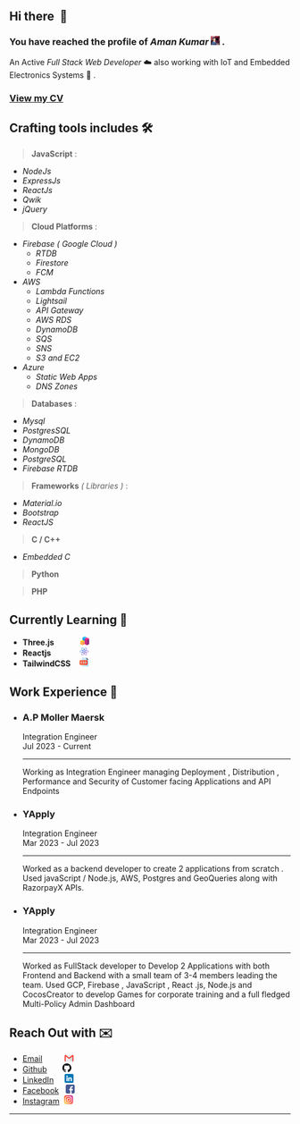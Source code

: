 <h2><b>Hi there &nbsp👋</b></h2>

### You have reached the profile of _**Aman Kumar**_ ![Amankrokx](./aman.png) .
An Active _Full Stack Web Developer_ ☁️ also working with IoT and Embedded Electronics Systems 🤖 .  

### <a href="./resume.pdf" download="AmanResume">View my CV</a>

## __Crafting tools includes__ 🛠️
> __JavaScript__ :
- _NodeJs_
- _ExpressJs_
- _ReactJs_
- _Qwik_
- _jQuery_

> __Cloud Platforms__ :
- _Firebase ( Google Cloud )_
    - _RTDB_
    - _Firestore_
    - _FCM_
- _AWS_
    - _Lambda Functions_
    - _Lightsail_
    - _API Gateway_
    - _AWS RDS_
    - _DynamoDB_
    - _SQS_
    - _SNS_
    - _S3 and EC2_
- _Azure_
    - _Static Web Apps_
    - _DNS Zones_

> __Databases__ :
- _Mysql_
- _PostgresSQL_
- _DynamoDB_
- _MongoDB_
- _PostgreSQL_
- _Firebase RTDB_
> __Frameworks__ _( Libraries )_ :
- _Material.io_
- _Bootstrap_
- _ReactJS_ 
> __C / C++__
- _Embedded C_
> __Python__

> __PHP__


## __Currently Learning__ 📖
- __Three.js__ &nbsp;&nbsp;&nbsp;&nbsp;&nbsp;&nbsp;&nbsp;&nbsp;&nbsp;&nbsp;&nbsp;![Three.js](./three.png)
- __Reactjs__ &nbsp;&nbsp;&nbsp;&nbsp;&nbsp;&nbsp;&nbsp;&nbsp;&nbsp;&nbsp;&nbsp; ![Reactjs](./react.png)
- __TailwindCSS__&nbsp;&nbsp;&nbsp; ![TailwindCSS](./css.png)

## __Work Experience__ 🏢
- ### A.P Moller Maersk
    Integration Engineer  
    Jul 2023 - Current

    ---
    Working as Integration Engineer managing Deployment , Distribution , Performance and Security of Customer facing Applications and API Endpoints

- ### YApply
    Integration Engineer  
    Mar 2023 - Jul 2023

    ---
    Worked as a backend developer to create 2 applications from scratch . Used javaScript / Node.js, AWS, Postgres and GeoQueries along with RazorpayX APIs.

- ### YApply
    Integration Engineer  
    Mar 2023 - Jul 2023

    ---
    Worked as FullStack developer to Develop 2 Applications with both Frontend and Backend with a small team of 3-4 members leading the team. Used GCP, Firebase , JavaScript , React .js, Node.js and CocosCreator to develop Games for corporate training and a full fledged Multi-Policy Admin Dashboard


    

## __Reach Out with__ ✉️
- [Email](mailto:amankumar.spj410@gmail.com) &nbsp;&nbsp;&nbsp;&nbsp;&nbsp;&nbsp;&nbsp;&nbsp; ![Email](./gmail.png)
- [Github](https://github.com/amankrokx) &nbsp;&nbsp;&nbsp;&nbsp;&nbsp; ![Github](./github.png)
- [LinkedIn](https://www.linkedin.com/in/amankrokx) &nbsp;&nbsp;&nbsp; ![LinkedIn](./linkedin.png)
- [Facebook](https://facebook.com/amankrokx)&nbsp;&nbsp; ![Facebook](./facebook.png)
- [Instagram](https://instagram.com/amankrokx)&nbsp; ![Instagram](./instagram.png)

---

<!--
**amankrokx/amankrokx** is a ✨ _special_ ✨ repository because its `README.md` (this file) appears on your GitHub profile.

Here are some ideas to get you started:

- 🔭 I’m currently working on ...
- 🌱 I’m currently learning ...
- 👯 I’m looking to collaborate on ...
- 🤔 I’m looking for help with ...
- 💬 Ask me about ...
- 📫 How to reach me: ...
- 😄 Pronouns: ...
- ⚡ Fun fact: ...
-->
